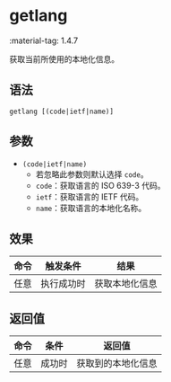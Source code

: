 # getlang

<span class="feature-tag" title="最早可用版本" markdown>
    <span class="icon">:material-tag:</span>
    <span class="text">1.4.7</span>
</span>

获取当前所使用的本地化信息。

## 语法

`getlang [(code|ietf|name)]`

## 参数

- `(code|ietf|name)`
    - 若忽略此参数则默认选择 `code`。
    - `code`：获取语言的 ISO 639-3 代码。
    - `ietf`：获取语言的 IETF 代码。
    - `name`：获取语言的本地化名称。

## 效果

| 命令 | 触发条件 | 结果 |
| - | - | - |
| 任意 | 执行成功时 | 获取本地化信息 |

## 返回值

| 命令 | 条件 | 返回值 |
| - | - | - |
| 任意 | 成功时 | 获取到的本地化信息 |